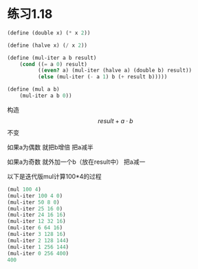 # 练习1.18

```scheme
(define (double x) (* x 2))

(define (halve x) (/ x 2))

(define (mul-iter a b result)
    (cond ((= a 0) result)
          ((even? a) (mul-iter (halve a) (double b) result))
          (else (mul-iter (- a 1) b (+ result b)))))

(define (mul a b)
    (mul-iter a b 0))
```
构造
$$result+a \cdot b$$
不变

如果a为偶数 就把b增倍 把a减半

如果a为奇数 就外加一个b（放在result中） 把a减一

以下是迭代版mul计算100*4的过程

```scheme
(mul 100 4)
(mul-iter 100 4 0)
(mul-iter 50 8 0)
(mul-iter 25 16 0)
(mul-iter 24 16 16)
(mul-iter 12 32 16)
(mul-iter 6 64 16)
(mul-iter 3 128 16)
(mul-iter 2 128 144)
(mul-iter 1 256 144)
(mul-iter 0 256 400)
400
```
